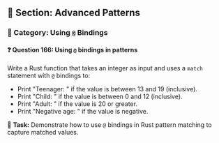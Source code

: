 ## 📘 Section: Advanced Patterns  
### 🔹 Category: Using `@` Bindings  
#### ❓ Question 166: Using `@` bindings in patterns

Write a Rust function that takes an integer as input and uses a `match` statement with `@` bindings to:

- Print "Teenager: <value>" if the value is between 13 and 19 (inclusive).
- Print "Child: <value>" if the value is between 0 and 12 (inclusive).
- Print "Adult: <value>" if the value is 20 or greater.
- Print "Negative age: <value>" if the value is negative.

🔧 **Task:** Demonstrate how to use `@` bindings in Rust pattern matching to capture matched values.
